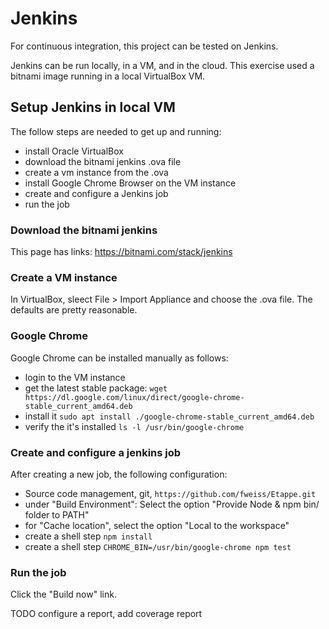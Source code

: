 # Jenkins
For continuous integration, this project can be tested on Jenkins.

Jenkins can be run locally, in a VM, and in the cloud. This exercise used a bitnami 
image running in a local VirtualBox VM.

## Setup Jenkins in local VM
The follow steps are needed to get up and running:

- install Oracle VirtualBox
- download the bitnami jenkins .ova file
- create a vm instance from the .ova
- install Google Chrome Browser on the VM instance
- create and configure a Jenkins job
- run the job

### Download the bitnami jenkins
This page has links: https://bitnami.com/stack/jenkins

### Create a VM instance
In VirtualBox, sleect File > Import Appliance and choose the .ova file.
The defaults are pretty reasonable.

### Google Chrome
Google Chrome can be installed manually as follows:

- login to the VM instance
- get the latest stable package: ``wget https://dl.google.com/linux/direct/google-chrome-stable_current_amd64.deb``
- install it ``sudo apt install ./google-chrome-stable_current_amd64.deb``
- verify the it's installed ``ls -l /usr/bin/google-chrome``

### Create and configure a jenkins job
After creating a new job, the following configuration:

- Source code management, git, ``https://github.com/fweiss/Etappe.git``
- under "Build Environment": Select the option "Provide Node & npm bin/ folder to PATH"
- for "Cache location", select the option "Local to the workspace"
- create a shell step ``npm install``
- create a shell step ``CHROME_BIN=/usr/bin/google-chrome npm test``

### Run the job
Click the "Build now" link.

TODO configure a report, add coverage report

